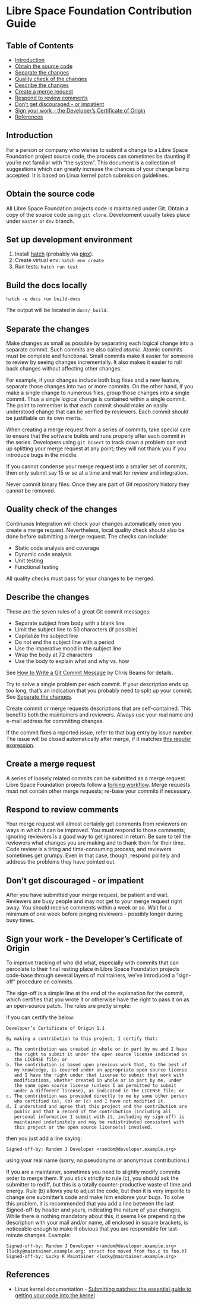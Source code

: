 # Libre Space Foundation Contribution Guide #

## Table of Contents ##

  * [Introduction](#introduction)
  * [Obtain the source code](#obtain-the-source-code)
  * [Separate the changes](#separate-the-changes)
  * [Quality check of the changes](#quality-check-of-the-changes)
  * [Describe the changes](#describe-the-changes)
  * [Create a merge request](#create-a-merge-request)
  * [Respond to review comments](#respond-to-review-comments)
  * [Don’t get discouraged - or impatient](#dont-get-discouraged-or-impatient)
  * [Sign your work - the Developer’s Certificate of Origin](#sign-your-work-the-developers-certificate-of-origin)
  * [References](#references)

## Introduction ##
For a person or company who wishes to submit a change to a Libre Space Foundation project source code, the process can sometimes be daunting if you’re not familiar with “the system”.
This document is a collection of suggestions which can greatly increase the chances of your change being accepted.
It is based on Linux kernel patch submission guidelines.

## Obtain the source code ##

All Libre Space Foundation projects code is maintained under Git.
Obtain a copy of the source code using `git clone`.
Development usually takes place under `master` or `dev` branch.

## Set up development environment

1. Install [hatch](https://hatch.pypa.io/latest/) (probably via [pipx](https://pipx.pypa.io/stable/)).
2. Create virtual env: `hatch env create`
3. Run tests: `hatch run test`

## Build the docs locally

```console
hatch -e docs run build-docs
```

The output will be located in `docs/_build`.

## Separate the changes ##

Make changes as small as possible by separating each logical change into a separate commit.
Such commits are also called *atomic*.
Atomic commits must be complete and functional.
Small commits make it easier for someone to review by seeing changes incrementally.
It also makes it easier to roll back changes without affecting other changes.

For example, if your changes include both bug fixes and a new feature, separate those changes into two or more commits.
On the other hand, if you make a single change to numerous files, group those changes into a single commit.
Thus a single logical change is contained within a single commit.
The point to remember is that each commit should make an easily understood change that can be verified by reviewers.
Each commit should be justifiable on its own merits.

When creating a merge request from a series of commits, take special care to ensure that the software builds and runs properly after each commit in the series.
Developers using `git bisect` to track down a problem can end up splitting your merge request at any point; they will not thank you if you introduce bugs in the middle.

If you cannot condense your merge request into a smaller set of commits, then only submit say 15 or so at a time and wait for review and integration.

Never commit binary files.
Once they are part of Git repository history they cannot be removed.

## Quality check of the changes ##

Continuous Integration will check your changes automatically once you create a merge request.
Nevertheless, local quality check should also be done before submitting a merge request.
The checks can include:
  * Static code analysis and coverage
  * Dynamic code analysis
  * Unit testing
  * Functional testing

All quality checks must pass for your changes to be merged.

## Describe the changes ##

These are the seven rules of a great Git commit messages:

  * Separate subject from body with a blank line
  * Limit the subject line to 50 characters (if possible)
  * Capitalize the subject line
  * Do not end the subject line with a period
  * Use the imperative mood in the subject line
  * Wrap the body at 72 characters
  * Use the body to explain what and why vs. how

See [How to Write a Git Commit Message](https://chris.beams.io/posts/git-commit/) by Chris Beams for details.

Try to solve a single problem per each commit.
If your description ends up too long, that’s an indication that you probably need to split up your commit.
See [Separate the changes](#separate-the-changes).

Create commit or merge requests descriptions that are self-contained.
This benefits both the maintainers and reviewers.
Always use your real name and e-mail address for committing changes.

If the commit fixes a reported issue, refer to that bug entry by issue number.
The issue will be closed automatically after merge, if it matches [this regular expression](https://docs.gitlab.com/ce/user/project/issues/automatic_issue_closing.html).

## Create a merge request ##

A series of loosely related commits can be submitted as a merge request.
Libre Space Foundation projects follow a [forking workflow](https://docs.gitlab.com/ce/workflow/forking_workflow.html).
Merge requests must not contain other merge requests; re-base your commits if necessary.

## Respond to review comments ##

Your merge request will almost certainly get comments from reviewers on ways in which it can be improved.
You must respond to those comments; ignoring reviewers is a good way to get ignored in return.
Be sure to tell the reviewers what changes you are making and to thank them for their time.
Code review is a tiring and time-consuming process, and reviewers sometimes get grumpy.
Even in that case, though, respond politely and address the problems they have pointed out.

## Don’t get discouraged - or impatient ##

After you have submitted your merge request, be patient and wait.
Reviewers are busy people and may not get to your merge request right away.
You should receive comments within a week or so.
Wait for a minimum of one week before pinging reviewers - possibly longer during busy times.

## Sign your work - the Developer’s Certificate of Origin ##

To improve tracking of who did what, especially with commits that can percolate to their final resting place in Libre Space Foundation projects code-base through several layers of maintainers, we’ve introduced a “sign-off” procedure on commits.

The sign-off is a simple line at the end of the explanation for the commit, which certifies that you wrote it or otherwise have the right to pass it on as an open-source patch.
The rules are pretty simple:

if you can certify the below:

    Developer’s Certificate of Origin 1.1

    By making a contribution to this project, I certify that:

    a. The contribution was created in whole or in part by me and I have
	   the right to submit it under the open source license indicated in
	   the LICENSE file; or
    b. The contribution is based upon previous work that, to the best of
	   my knowledge, is covered under an appropriate open source license
	   and I have the right under that license to submit that work with
	   modifications, whether created in whole or in part by me, under
	   the same open source license (unless I am permitted to submit
	   under a different license), as indicated in the LICENSE file; or
    c. The contribution was provided directly to me by some other person
	   who certified (a), (b) or (c) and I have not modified it.
    d. I understand and agree that this project and the contribution are
	   public and that a record of the contribution (including all
	   personal information I submit with it, including my sign-off) is
	   maintained indefinitely and may be redistributed consistent with
	   this project or the open source license(s) involved.

then you just add a line saying:

`Signed-off-by: Random J Developer <random@developer.example.org>`

using your real name (sorry, no pseudonyms or anonymous contributions.)

If you are a maintainer, sometimes you need to slightly modify commits order to merge them.
If you stick strictly to rule (c), you should ask the submitter to rediff, but this is a totally counter-productive waste of time and energy.
Rule (b) allows you to adjust the code, but then it is very impolite to change one submitter’s code and make him endorse your bugs.
To solve this problem, it is recommended that you add a line between the last Signed-off-by header and yours, indicating the nature of your changes.
While there is nothing mandatory about this, it seems like prepending the description with your mail and/or name, all enclosed in square brackets, is noticeable enough to make it obvious that you are responsible for last-minute changes. Example:

```
Signed-off-by: Random J Developer <random@developer.example.org>
[lucky@maintainer.example.org: struct foo moved from foo.c to foo.h]
Signed-off-by: Lucky K Maintainer <lucky@maintainer.example.org>
```

## References ##

  * Linux kernel documentation - [Submitting patches: the essential guide to getting your code into the kernel](https://www.kernel.org/doc/html/latest/process/submitting-patches.html)
